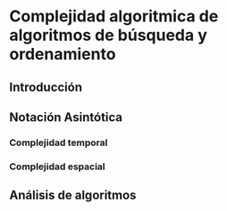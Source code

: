 # Complejidad algoritmica de algoritmos de búsqueda y ordenamiento

## Introducción

## Notación Asintótica 

### Complejidad temporal

### Complejidad espacial

## Análisis de algoritmos
